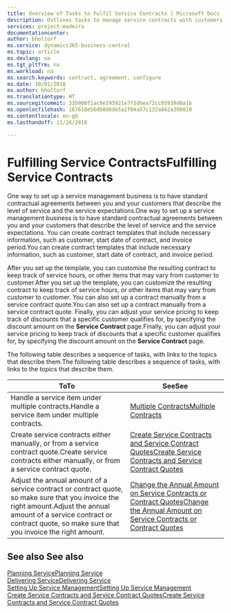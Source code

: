 ```yaml
---
title: Overview of Tasks to Fulfil Service Contracts | Microsoft Docs
description: Outlines tasks to manage service contracts with customers.
services: project-madeira
documentationcenter: 
author: bholtorf
ms.service: dynamics365-business-central
ms.topic: article
ms.devlang: na
ms.tgt_pltfrm: na
ms.workload: na
ms.search.keywords: contract, agreement, configure
ms.date: 10/01/2018
ms.author: bholtorf
ms.translationtype: HT
ms.sourcegitcommit: 33b900f1ac9e295921e7f3d6ea72cc93939d8a1b
ms.openlocfilehash: 167610e56db0d6de5a1f84a57c132a842a30b010
ms.contentlocale: en-gb
ms.lasthandoff: 11/26/2018

---
```

# <a name="fulfilling-service-contracts"></a><span data-ttu-id="0c883-103">Fulfilling Service Contracts</span><span class="sxs-lookup"><span data-stu-id="0c883-103">Fulfilling Service Contracts</span></span> 
<span data-ttu-id="0c883-104">One way to set up a service management business is to have standard contractual agreements between you and your customers that describe the level of service and the service expectations.</span><span class="sxs-lookup"><span data-stu-id="0c883-104">One way to set up a service management business is to have standard contractual agreements between you and your customers that describe the level of service and the service expectations.</span></span> <span data-ttu-id="0c883-105">You can create contract templates that include necessary information, such as customer, start date of contract, and invoice period.</span><span class="sxs-lookup"><span data-stu-id="0c883-105">You can create contract templates that include necessary information, such as customer, start date of contract, and invoice period.</span></span>  
  
<span data-ttu-id="0c883-106">After you set up the template, you can customise the resulting contract to keep track of service hours, or other items that may vary from customer to customer.</span><span class="sxs-lookup"><span data-stu-id="0c883-106">After you set up the template, you can customize the resulting contract to keep track of service hours, or other items that may vary from customer to customer.</span></span> <span data-ttu-id="0c883-107">You can also set up a contract manually from a service contract quote.</span><span class="sxs-lookup"><span data-stu-id="0c883-107">You can also set up a contract manually from a service contract quote.</span></span> <span data-ttu-id="0c883-108">Finally, you can adjust your service pricing to keep track of discounts that a specific customer qualifies for, by specifying the discount amount on the **Service Contract** page.</span><span class="sxs-lookup"><span data-stu-id="0c883-108">Finally, you can adjust your service pricing to keep track of discounts that a specific customer qualifies for, by specifying the discount amount on the **Service Contract** page.</span></span>  

<span data-ttu-id="0c883-109">The following table describes a sequence of tasks, with links to the topics that describe them.</span><span class="sxs-lookup"><span data-stu-id="0c883-109">The following table describes a sequence of tasks, with links to the topics that describe them.</span></span>   
  
|<span data-ttu-id="0c883-110">**To**</span><span class="sxs-lookup"><span data-stu-id="0c883-110">**To**</span></span>|<span data-ttu-id="0c883-111">**See**</span><span class="sxs-lookup"><span data-stu-id="0c883-111">**See**</span></span>|  
|------------|-------------|  
|<span data-ttu-id="0c883-112">Handle a service item under multiple contracts.</span><span class="sxs-lookup"><span data-stu-id="0c883-112">Handle a service item under multiple contracts.</span></span> | [<span data-ttu-id="0c883-113">Multiple Contracts</span><span class="sxs-lookup"><span data-stu-id="0c883-113">Multiple Contracts</span></span>](service-multiple-contracts.md)|  
|<span data-ttu-id="0c883-114">Create service contracts either manually, or from a service contract quote.</span><span class="sxs-lookup"><span data-stu-id="0c883-114">Create service contracts either manually, or from a service contract quote.</span></span>| [<span data-ttu-id="0c883-115">Create Service Contracts and Service Contract Quotes</span><span class="sxs-lookup"><span data-stu-id="0c883-115">Create Service Contracts and Service Contract Quotes</span></span>](service-how-to-create-service-contracts-and-service-contract-quotes.md)|
|<span data-ttu-id="0c883-116">Adjust the annual amount of a service contract or contract quote, so make sure that you invoice the right amount.</span><span class="sxs-lookup"><span data-stu-id="0c883-116">Adjust the annual amount of a service contract or contract quote, so make sure that you invoice the right amount.</span></span>|[<span data-ttu-id="0c883-117">Change the Annual Amount on Service Contracts or Contract Quotes</span><span class="sxs-lookup"><span data-stu-id="0c883-117">Change the Annual Amount on Service Contracts or Contract Quotes</span></span>](service-how-to-change-the-annual-amount-on-service-contracts-or-contract-quotes.md)|

## <a name="see-also"></a><span data-ttu-id="0c883-118">See also </span><span class="sxs-lookup"><span data-stu-id="0c883-118">See also</span></span>
[<span data-ttu-id="0c883-119">Planning Service</span><span class="sxs-lookup"><span data-stu-id="0c883-119">Planning Service</span></span>](service-plan-service.md)  
[<span data-ttu-id="0c883-120">Delivering Service</span><span class="sxs-lookup"><span data-stu-id="0c883-120">Delivering Service</span></span>](service-deliver-service.md)  
[<span data-ttu-id="0c883-121">Setting Up Service Management</span><span class="sxs-lookup"><span data-stu-id="0c883-121">Setting Up Service Management</span></span>](service-setup-service.md)  
[<span data-ttu-id="0c883-122">Create Service Contracts and Service Contract Quotes</span><span class="sxs-lookup"><span data-stu-id="0c883-122">Create Service Contracts and Service Contract Quotes</span></span>](service-how-to-create-service-contracts-and-service-contract-quotes.md)  

